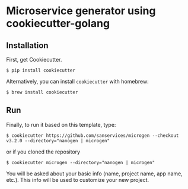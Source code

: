 # Microservice generator using cookiecutter-golang

## Installation

First, get Cookiecutter.

```console
$ pip install cookiecutter
```

Alternatively, you can install `cookiecutter` with homebrew:

```console
$ brew install cookiecutter
```

## Run

Finally, to run it based on this template, type:

```console
$ cookiecutter https://github.com/sanservices/microgen --checkout v3.2.0 --directory="nanogen | microgen"
```

or if you cloned the repository

```console
$ cookiecutter microgen --directory="nanogen | microgen"
```

You will be asked about your basic info (name, project name, app name, etc.). This info will be used to customize your new project.
